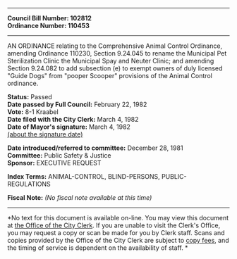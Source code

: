 * * * * *  
  
**Council Bill Number: [](#h0)[](#h2)102812**   
**Ordinance Number: 110453**  
  
* * * * *  
  
AN ORDINANCE relating to the Comprehensive Animal Control Ordinance, amending Ordinance 110230, Section 9.24.045 to rename the Municipal Pet Sterilization Clinic the Municipal Spay and Neuter Clinic; and amending Section 9.24.082 to add subsection (e) to exempt owners of duly licensed "Guide Dogs" from "pooper Scooper" provisions of the Animal Control ordinance.  
  
**Status:** Passed   
**Date passed by Full Council:** February 22, 1982   
**Vote:** 8-1 Kraabel   
**Date filed with the City Clerk:** March 4, 1982   
**Date of Mayor's signature:** March 4, 1982   
[(about the signature date)](/~public/approvaldate.htm)   
  
  
**Date introduced/referred to committee:** December 28, 1981   
**Committee:** Public Safety & Justice   
**Sponsor:** EXECUTIVE REQUEST   
  
**Index Terms:** ANIMAL-CONTROL, BLIND-PERSONS, PUBLIC-REGULATIONS  
  
**Fiscal Note:** *(No fiscal note available at this time)*  
  
* * * * *  
  
*No text for this document is available on-line. You may view this document at [the Office of the City Clerk](http://www.seattle.gov/leg/clerk/contactUs.htm). If you are unable to visit the Clerk's Office, you may request a copy or scan be made for you by Clerk staff. Scans and copies provided by the Office of the City Clerk are subject to [copy fees](http://clerk.seattle.gov/~public/clerkfees.htm), and the timing of service is dependent on the availability of staff. *  
  
  
